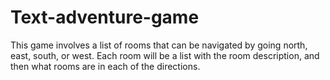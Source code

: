 # Text-adventure-game
This game involves a list of rooms that can be navigated by going north, east, south, or west. Each room will be a list with the room description, and then what rooms are in each of the directions.
